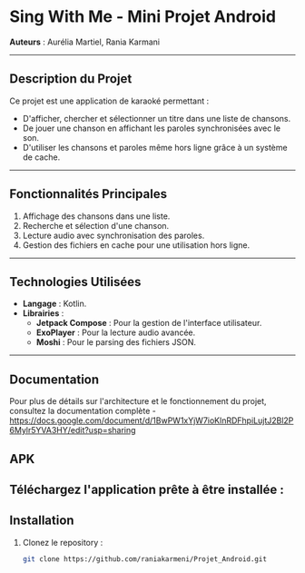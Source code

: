 # Sing With Me - Mini Projet Android

**Auteurs** : Aurélia Martiel, Rania Karmani

---

## **Description du Projet**
Ce projet est une application de karaoké permettant :
- D'afficher, chercher et sélectionner un titre dans une liste de chansons.
- De jouer une chanson en affichant les paroles synchronisées avec le son.
- D'utiliser les chansons et paroles même hors ligne grâce à un système de cache.

---

## **Fonctionnalités Principales**
1. Affichage des chansons dans une liste.
2. Recherche et sélection d'une chanson.
3. Lecture audio avec synchronisation des paroles.
4. Gestion des fichiers en cache pour une utilisation hors ligne.

---

## **Technologies Utilisées**
- **Langage** : Kotlin.
- **Librairies** :
  - **Jetpack Compose** : Pour la gestion de l'interface utilisateur.
  - **ExoPlayer** : Pour la lecture audio avancée.
  - **Moshi** : Pour le parsing des fichiers JSON.

---

## **Documentation**
Pour plus de détails sur l'architecture et le fonctionnement du projet, consultez la documentation complète 
-https://docs.google.com/document/d/1BwPW1xYjW7ioKlnRDFhpiLujtJ2Bl2P6Mylr5YVA3HY/edit?usp=sharing

## **APK**
Téléchargez l'application prête à être installée :
---

## **Installation**
1. Clonez le repository :
   ```bash
   git clone https://github.com/raniakarmeni/Projet_Android.git
